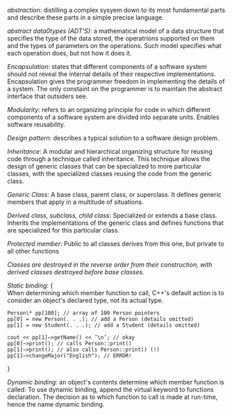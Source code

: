 _abstraction_: distilling a complex sysyem down to its
most fundamental parts and describe these parts in a simple precise language.

_abstract data0types (ADT'S)_: a mathematical model
of a data structure that specifies the type of the data stored, the operatrions supported on them and the types of parameters on the operations.
Such model specifies what each operation does, but not
how it does it.

_Encapsulation_: states that different components of a
software system should not reveal the internal details of their respective implementations. Encapsulation gives the programmer freedom in implementing the details of a system. The only constaint on the programmer is to maintain the abstract interface that outsiders see.

_Modularity_: refers to an organizing principle for code in which different components of a software system are divided into separate units. Enables software reusability.

_Design pattern_: describes a typical solution to a software design problem.

_Inheritance_: A modular and hierarchical organizing structure for reusing code through a technique called inheritance. This technique allows the design of generic classes that can be specialized to more particular classes, with the specialized classes reusing the code from the generic class.

_Generic Class_: A base class, parent class, or superclass. It defines generic members that apply in a multitude of situations.

_Derived class, subclass, child class_: Specialized or extends a base class. Inherits the implementations of the generic class and defines functions that are specialized for this particular class.

_Protected member_: Public to all classes derives from this one, but private to all other functions

_Classes are destroyed in the reverse order from their construction, with derived
classes destroyed before base classes._

_Static binding_:
{  
 When determining which member function to call, C++'s default action is to consider an object's declared type, not its actual type.

    Person\* pp[100]; // array of 100 Person pointers
    pp[0] = new Person(. . .); // add a Person (details omitted)
    pp[1] = new Student(. . .); // add a Student (details omitted)

    cout << pp[1]−>getName() << ’\n’; // okay
    pp[0]−>print(); // calls Person::print()
    pp[1]−>print(); // also calls Person::print() (!)
    pp[1]−>changeMajor("English"); // ERROR!

}

_Dynamic binding_: an object's contents determine which member function is called. To use dynamic binding, append the virtual keyword to functions declaration.
The decision as to which function to call is made at run-time, hence the name dynamic binding.
